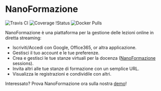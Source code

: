 # NanoFormazione

![Travis CI](https://travis-ci.org/nanohosting/nanoformazione.svg?branch=master)
![Coverage
!Status](https://coveralls.io/repos/github/nanohosting/nanoformazione/badge.svg?branch=master)
![Docker Pulls](https://img.shields.io/docker/pulls/nanohosting/nanoformazione.svg)

NanoFormazione è una piattaforma per la gestione delle lezioni online in diretta streaming:

  * Iscriviti/Accedi con Google, Office365, or altra applicazione.
  * Gestisci il tuo account e le tue preferenze.
  * Crea e gestisci le tue stanze virtuali per la docenza ([NanoFormazione](https://github.com/nanohosting/nanoformazione) sessions).
  * Invita altri alle tue stanze di formazione con un semplice URL.
  * Visualizza le registrazioni e condividile con altri.

Interessato? Prova NanoFormazione ora sulla nostra [demo](https://lezioni.nanoh.it/)!
